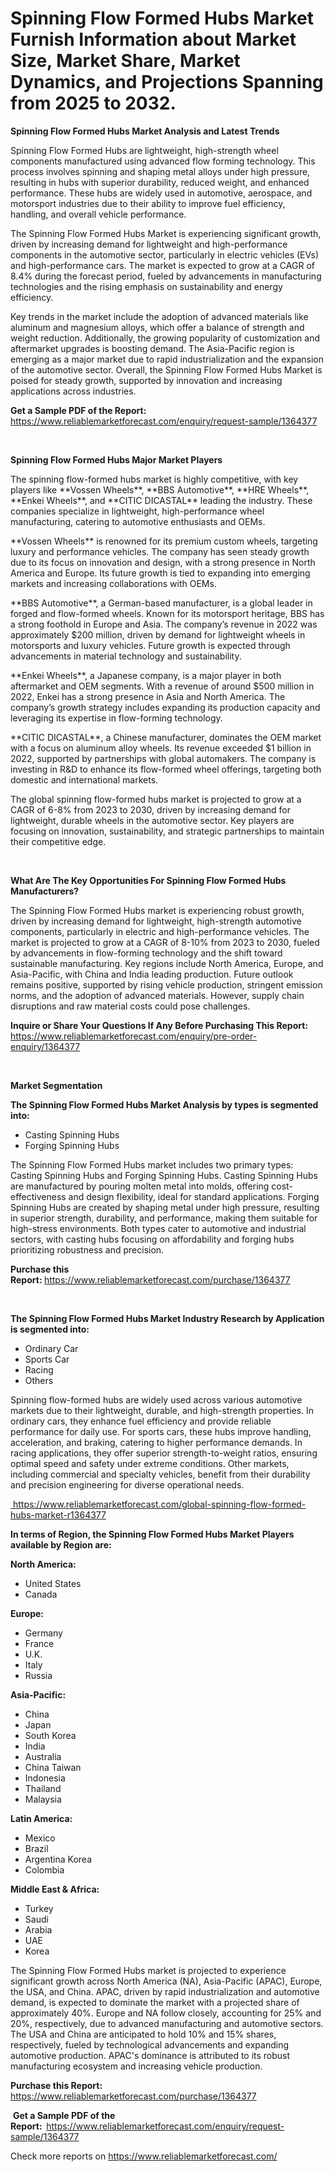 <p><h1>Spinning Flow Formed Hubs Market Furnish Information about Market Size, Market Share, Market Dynamics, and Projections Spanning from 2025 to 2032.</h1></p><p><strong>Spinning Flow Formed Hubs Market Analysis and Latest Trends</strong></p>
<p><p>Spinning Flow Formed Hubs are lightweight, high-strength wheel components manufactured using advanced flow forming technology. This process involves spinning and shaping metal alloys under high pressure, resulting in hubs with superior durability, reduced weight, and enhanced performance. These hubs are widely used in automotive, aerospace, and motorsport industries due to their ability to improve fuel efficiency, handling, and overall vehicle performance.</p><p>The Spinning Flow Formed Hubs Market is experiencing significant growth, driven by increasing demand for lightweight and high-performance components in the automotive sector, particularly in electric vehicles (EVs) and high-performance cars. The market is expected to grow at a CAGR of 8.4% during the forecast period, fueled by advancements in manufacturing technologies and the rising emphasis on sustainability and energy efficiency.</p><p>Key trends in the market include the adoption of advanced materials like aluminum and magnesium alloys, which offer a balance of strength and weight reduction. Additionally, the growing popularity of customization and aftermarket upgrades is boosting demand. The Asia-Pacific region is emerging as a major market due to rapid industrialization and the expansion of the automotive sector. Overall, the Spinning Flow Formed Hubs Market is poised for steady growth, supported by innovation and increasing applications across industries.</p></p>
<p><strong>Get a Sample PDF of the Report:&nbsp;</strong> <a href="https://www.reliablemarketforecast.com/enquiry/request-sample/1364377?utm_campaign=1105&utm_medium=2&utm_source=Github&utm_content=ia&utm_term=24012025&utm_id=spinning-flow-formed-hubs">https://www.reliablemarketforecast.com/enquiry/request-sample/1364377</a></p>
<p>&nbsp;</p>
<p><strong>Spinning Flow Formed Hubs Major Market Players</strong></p>
<p><p>The spinning flow-formed hubs market is highly competitive, with key players like **Vossen Wheels**, **BBS Automotive**, **HRE Wheels**, **Enkei Wheels**, and **CITIC DICASTAL** leading the industry. These companies specialize in lightweight, high-performance wheel manufacturing, catering to automotive enthusiasts and OEMs.</p><p>**Vossen Wheels** is renowned for its premium custom wheels, targeting luxury and performance vehicles. The company has seen steady growth due to its focus on innovation and design, with a strong presence in North America and Europe. Its future growth is tied to expanding into emerging markets and increasing collaborations with OEMs.</p><p>**BBS Automotive**, a German-based manufacturer, is a global leader in forged and flow-formed wheels. Known for its motorsport heritage, BBS has a strong foothold in Europe and Asia. The company’s revenue in 2022 was approximately $200 million, driven by demand for lightweight wheels in motorsports and luxury vehicles. Future growth is expected through advancements in material technology and sustainability.</p><p>**Enkei Wheels**, a Japanese company, is a major player in both aftermarket and OEM segments. With a revenue of around $500 million in 2022, Enkei has a strong presence in Asia and North America. The company’s growth strategy includes expanding its production capacity and leveraging its expertise in flow-forming technology.</p><p>**CITIC DICASTAL**, a Chinese manufacturer, dominates the OEM market with a focus on aluminum alloy wheels. Its revenue exceeded $1 billion in 2022, supported by partnerships with global automakers. The company is investing in R&D to enhance its flow-formed wheel offerings, targeting both domestic and international markets.</p><p>The global spinning flow-formed hubs market is projected to grow at a CAGR of 6-8% from 2023 to 2030, driven by increasing demand for lightweight, durable wheels in the automotive sector. Key players are focusing on innovation, sustainability, and strategic partnerships to maintain their competitive edge.</p></p>
<p>&nbsp;</p>
<p><strong>What Are The Key Opportunities For Spinning Flow Formed Hubs Manufacturers?</strong></p>
<p><p>The Spinning Flow Formed Hubs market is experiencing robust growth, driven by increasing demand for lightweight, high-strength automotive components, particularly in electric and high-performance vehicles. The market is projected to grow at a CAGR of 8-10% from 2023 to 2030, fueled by advancements in flow-forming technology and the shift toward sustainable manufacturing. Key regions include North America, Europe, and Asia-Pacific, with China and India leading production. Future outlook remains positive, supported by rising vehicle production, stringent emission norms, and the adoption of advanced materials. However, supply chain disruptions and raw material costs could pose challenges.</p></p>
<p><strong>Inquire or Share Your Questions If Any Before Purchasing This Report:</strong> <a href="https://www.reliablemarketforecast.com/enquiry/pre-order-enquiry/1364377?utm_campaign=1105&utm_medium=2&utm_source=Github&utm_content=ia&utm_term=24012025&utm_id=spinning-flow-formed-hubs">https://www.reliablemarketforecast.com/enquiry/pre-order-enquiry/1364377</a></p>
<p>&nbsp;</p>
<p><strong>Market Segmentation</strong></p>
<p><strong>The Spinning Flow Formed Hubs Market Analysis by types is segmented into:</strong></p>
<p><ul><li>Casting Spinning Hubs</li><li>Forging Spinning Hubs</li></ul></p>
<p><p>The Spinning Flow Formed Hubs market includes two primary types: Casting Spinning Hubs and Forging Spinning Hubs. Casting Spinning Hubs are manufactured by pouring molten metal into molds, offering cost-effectiveness and design flexibility, ideal for standard applications. Forging Spinning Hubs are created by shaping metal under high pressure, resulting in superior strength, durability, and performance, making them suitable for high-stress environments. Both types cater to automotive and industrial sectors, with casting hubs focusing on affordability and forging hubs prioritizing robustness and precision.</p></p>
<p><strong>Purchase this Report:&nbsp;</strong><a href="https://www.reliablemarketforecast.com/purchase/1364377?utm_campaign=1105&utm_medium=2&utm_source=Github&utm_content=ia&utm_term=24012025&utm_id=spinning-flow-formed-hubs">https://www.reliablemarketforecast.com/purchase/1364377</a></p>
<p>&nbsp;</p>
<p><strong>The Spinning Flow Formed Hubs Market Industry Research by Application is segmented into:</strong></p>
<p><ul><li>Ordinary Car</li><li>Sports Car</li><li>Racing</li><li>Others</li></ul></p>
<p><p>Spinning flow-formed hubs are widely used across various automotive markets due to their lightweight, durable, and high-strength properties. In ordinary cars, they enhance fuel efficiency and provide reliable performance for daily use. For sports cars, these hubs improve handling, acceleration, and braking, catering to higher performance demands. In racing applications, they offer superior strength-to-weight ratios, ensuring optimal speed and safety under extreme conditions. Other markets, including commercial and specialty vehicles, benefit from their durability and precision engineering for diverse operational needs.</p></p>
<p><a href="https://www.reliablemarketforecast.com/global-spinning-flow-formed-hubs-market-r1364377?utm_campaign=1105&utm_medium=2&utm_source=Github&utm_content=ia&utm_term=24012025&utm_id=spinning-flow-formed-hubs">&nbsp;https://www.reliablemarketforecast.com/global-spinning-flow-formed-hubs-market-r1364377</a></p>
<p><strong>In terms of Region, the Spinning Flow Formed Hubs Market Players available by Region are:</strong></p>
<p>
    <p> <strong> North America: </strong>
        <ul>
            <li>United States</li>
            <li>Canada</li>
        </ul>
        </p> 
    <p> <strong> Europe: </strong>
        <ul>
            <li>Germany</li>
            <li>France</li>
            <li>U.K.</li>
            <li>Italy</li>
            <li>Russia</li>
        </ul>
        </p> 
    <p> <strong> Asia-Pacific: </strong>
        <ul>
            <li>China</li>
            <li>Japan</li>
            <li>South Korea</li>
            <li>India</li>
            <li>Australia</li>
            <li>China Taiwan</li>
            <li>Indonesia</li>
            <li>Thailand</li>
            <li>Malaysia</li>
        </ul>
        </p> 
    <p> <strong> Latin America: </strong>
        <ul>
            <li>Mexico</li>
            <li>Brazil</li>
            <li>Argentina Korea</li>
            <li>Colombia</li>
        </ul>
        </p> 
    <p> <strong> Middle East & Africa: </strong>
        <ul>
            <li>Turkey</li>
            <li>Saudi</li>
            <li>Arabia</li>
            <li>UAE</li>
            <li>Korea</li>
        </ul>
    </p>
    </p>
<p><p>The Spinning Flow Formed Hubs market is projected to experience significant growth across North America (NA), Asia-Pacific (APAC), Europe, the USA, and China. APAC, driven by rapid industrialization and automotive demand, is expected to dominate the market with a projected share of approximately 40%. Europe and NA follow closely, accounting for 25% and 20%, respectively, due to advanced manufacturing and automotive sectors. The USA and China are anticipated to hold 10% and 15% shares, respectively, fueled by technological advancements and expanding automotive production. APAC's dominance is attributed to its robust manufacturing ecosystem and increasing vehicle production.</p></p>
<p><strong>Purchase this Report: </strong><a href="https://www.reliablemarketforecast.com/purchase/1364377?utm_campaign=1105&utm_medium=2&utm_source=Github&utm_content=ia&utm_term=24012025&utm_id=spinning-flow-formed-hubs">https://www.reliablemarketforecast.com/purchase/1364377</a></p>
<p>&nbsp;<strong>Get a Sample PDF of the Report:&nbsp;&nbsp;</strong><a href="https://www.reliablemarketforecast.com/enquiry/request-sample/1364377?utm_campaign=1105&utm_medium=2&utm_source=Github&utm_content=ia&utm_term=24012025&utm_id=spinning-flow-formed-hubs">https://www.reliablemarketforecast.com/enquiry/request-sample/1364377</a></p>
<p><strong></strong></p>
<p>Check more reports on <a href="https://www.reliablemarketforecast.com/?utm_campaign=1105&utm_medium=2&utm_source=Github&utm_content=ia&utm_term=24012025&utm_id=spinning-flow-formed-hubs">https://www.reliablemarketforecast.com/</a></p>